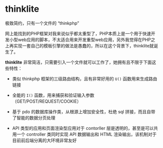 thinklite
=====

极致简约，只有一个文件的 “thinkphp”

网上能找到的PHP框架对我来说似乎都太重型了，PHP本质上是一个用于快速开发小型web应用的脚本，不太适合用来开发重型web应用，另外我觉得在PHP之上再实现一套自己的模板引擎的做法是愚蠢的，所以在这个背景下，thinklite就诞生了。

**thinklite** 非常简洁，只需要引入一个文件就可以工作了，她拥有且不限于下面这些特性：

* 类似 thinkphp 框架的三级路由结构，且有非常好用的 `U()` 函数用来生成路由链接

* 全能的 `I()` 函数，用来捕获和验证输入参数（GET/POST/REQUEST/COOKIE）

* 基于 pdo 的数据库操作类，从根源上增加安全性，杜绝 sql 拼接，而且自带了智能的数据分页处理

* API 类型的应用和页面渲染型应用对于 contorller 层是透明的，甚至是可以共用一个 controller 类同时实现 API 数据输出和 HTML 渲染输出，该机制对于目前前后端分离的大环境非常友好

